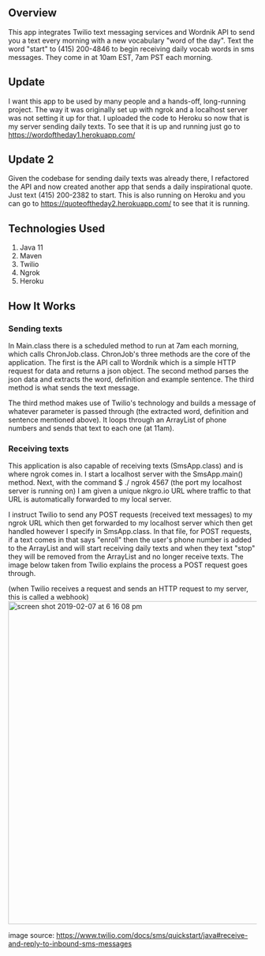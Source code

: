 ## Overview
This app integrates Twilio text messaging services and Wordnik API to send you a text every morning with a new vocabulary "word of the day".
Text the word "start" to (415) 200-4846 to begin receiving daily vocab words in sms messages. They come in at 10am EST, 7am PST each morning.

## Update
I want this app to be used by many people and a hands-off, long-running project. The way it was originally set up with ngrok and a localhost server was not setting it up for that. I uploaded the code to Heroku so now that is my server sending daily texts. To see that it is up and running just go to https://wordoftheday1.herokuapp.com/

## Update 2
Given the codebase for sending daily texts was already there, I refactored the API and now created another app that sends a daily inspirational quote. Just text (415) 200-2382 to start. This is also running on Heroku and you can go to https://quoteoftheday2.herokuapp.com/ to see that it is running.

## Technologies Used
1. Java 11
2. Maven
3. Twilio
4. Ngrok
5. Heroku

## How It Works

### Sending texts
In Main.class there is a scheduled method to run at 7am each morning, which calls ChronJob.class. ChronJob's three methods are the core of the application.
The first is the API call to Wordnik which is a simple HTTP request for data and returns a json object.
The second method parses the json data and extracts the word, definition and example sentence.
The third method is what sends the text message.

The third method makes use of Twilio's technology and builds a message of whatever parameter is passed through (the extracted word, definition and sentence mentioned above). It loops through an ArrayList of phone numbers and sends that text to each one (at 11am). 

### Receiving texts
This application is also capable of receiving texts (SmsApp.class) and is where ngrok comes in. I start a localhost server with the SmsApp.main() method. Next, with the command $ ./ ngrok 4567 (the port my localhost server is running on) I am given a unique nkgro.io URL where traffic to that URL is automatically forwarded to my local server. 

I instruct Twilio to send any POST requests (received text messages) to my ngrok URL which then get forwarded to my localhost server which then get handled however I specify in SmsApp.class. In that file, for POST requests, if a text comes in that says "enroll" then the user's phone number is added to the ArrayList and will start receiving daily texts and when they text "stop" they will be removed from the ArrayList and no longer receive texts. The image below taken from Twilio explains the process a POST request goes through. 

(when Twilio receives a request and sends an HTTP request to my server, this is called a webhook)
<img width="654" alt="screen shot 2019-02-07 at 6 16 08 pm" src="https://user-images.githubusercontent.com/34493689/52455893-29596280-2b07-11e9-87ee-43a6ceff3ca6.png">

image source: https://www.twilio.com/docs/sms/quickstart/java#receive-and-reply-to-inbound-sms-messages
